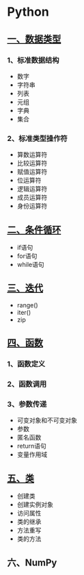# Python
## [一、数据类型](1_type_of_data.ipynb)
### 1、标准数据结构
- 数字
- 字符串
- 列表
- 元组
- 字典
- 集合
### 2、标准类型操作符
- 算数运算符
- 比较运算符
- 赋值运算符
- 位运算符
- 逻辑运算符
- 成员运算符
- 身份运算符
## [二、条件循环](2_Condition_loop.ipynb)
- if语句
- for语句
- while语句
## [三、迭代](3_Iteration.ipynb)
- range()
- iter()
- zip
## [四、函数](4_function.ipynb)
### 1、函数定义
### 2、函数调用
### 3、参数传递
- 可变对象和不可变对象
- 参数
- 匿名函数
- return语句
- 变量作用域
## [五、类](5_class.ipynb)
- 创建类
- 创建实例对象
- 访问属性
- 类的继承
- 方法重写
- 类的方法

## 六、NumPy
